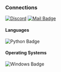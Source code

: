 ### Connections
[![Discord](https://img.shields.io/badge/-Discord-8e9fda?style=flat&labelColor=7289DA&logo=discord&logoColor=white)](https://discord.com/users/1148923243097497600) [![Mail Badge](https://img.shields.io/badge/-o.leijon00-c0392b?style=flat&labelColor=c0392b&logo=gmail&logoColor=white)](mailto:arimuonn@gmail.com)

#### Languages
![Python Badge](https://img.shields.io/badge/-Python-3776AB?style=for-the-badge&labelColor=2a567c&logo=python&logoColor=white) 

#### Operating Systems
![Windows Badge](https://img.shields.io/badge/-Windows-008fff?style=for-the-badge&labelColor=0078D6&logo=windows&logoColor=white)


